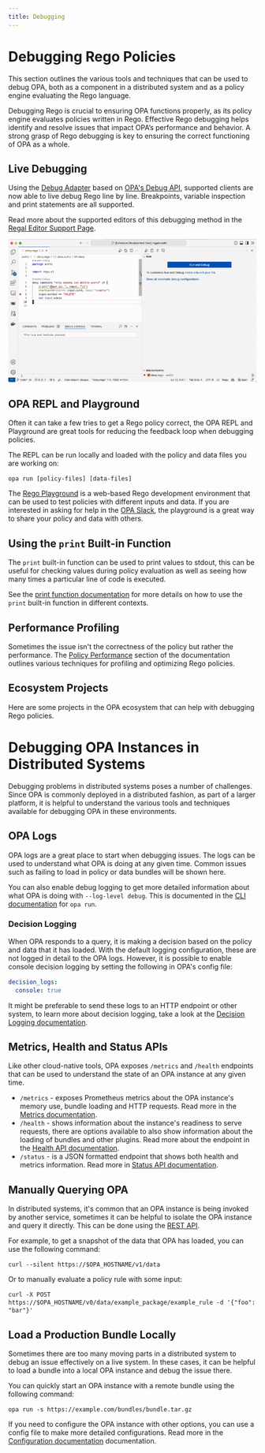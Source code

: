 ```yaml
---
title: Debugging
---
```


# Debugging Rego Policies

This section outlines the various tools and techniques that can be used to debug OPA, both as a component in a
distributed system and as a policy engine evaluating the Rego language.

Debugging Rego is crucial to ensuring OPA functions properly, as its policy
engine evaluates policies written in Rego. Effective Rego debugging helps
identify and resolve issues that impact OPA’s performance and behavior. A strong
grasp of Rego debugging is key to ensuring the correct functioning of OPA as a
whole.

## Live Debugging

Using the [Debug Adapter](/projects/regal/debug-adapter)
based on [OPA's Debug API](https://github.com/open-policy-agent/opa/blob/main/v1/debug/README.md),
supported clients are now able to live debug Rego line by line. Breakpoints,
variable inspection and print statements are all supported.

Read more about the supported editors of this debugging method in the
[Regal Editor Support Page](/projects/regal/editor-support).

![Debugging Rego in VS Code](debugging-dap.gif)

## OPA REPL and Playground

Often it can take a few tries to get a Rego policy correct, the OPA REPL and Playground are great tools for
reducing the feedback loop when debugging policies.

The REPL can be run locally and loaded with the policy and data files you are working on:

```shell
opa run [policy-files] [data-files]
```

The [Rego Playground](http://play.openpolicyagent.org) is a web-based Rego development environment that can be
used to test policies with different inputs and data. If you are interested in asking for help in the
[OPA Slack](https://slack.openpolicyagent.org), the playground is a great way to share your policy and data with
others.

## Using the `print` Built-in Function

The `print` built-in function can be used to print values to stdout, this can be useful for checking values
during policy evaluation as well as seeing how many times a particular line of code is executed.

See the [print function documentation](./policy-reference/#debugging) for more details on how to use
the `print` built-in function in different contexts.

## Performance Profiling

Sometimes the issue isn't the correctness of the policy but rather the performance. The
[Policy Performance](./policy-performance) section of the documentation outlines various techniques for
profiling and optimizing Rego policies.

## Ecosystem Projects

<EcosystemEmbed feature="debugging-rego">
Here are some projects in the OPA ecosystem that can help with debugging Rego policies.
</EcosystemEmbed>

# Debugging OPA Instances in Distributed Systems

Debugging problems in distributed systems poses a number of challenges. Since OPA is commonly deployed in a distributed
fashion, as part of a larger platform, it is helpful to understand the various tools and techniques available for
debugging OPA in these environments.

## OPA Logs

OPA logs are a great place to start when debugging issues. The logs can be used to understand what OPA is doing
at any given time. Common issues such as failing to load in policy or data bundles will be shown here.

You can also enable debug logging to get more detailed information about what OPA is doing with `--log-level debug`.
This is documented in the [CLI documentation](./cli/#options-10) for `opa run`.

### Decision Logging

When OPA responds to a query, it is making a decision based on the policy and data that it has loaded. With the default
logging configuration, these are not logged in detail to the OPA logs. However, it is possible to enable console decision
logging by setting the following in OPA's config file:

```yaml
decision_logs:
  console: true
```

It might be preferable to send these logs to an HTTP endpoint or other system, to learn more about decision logging,
take a look at the [Decision Logging documentation](./management-decision-logs).

## Metrics, Health and Status APIs

Like other cloud-native tools, OPA exposes `/metrics` and `/health` endpoints that can be used to understand the
state of an OPA instance at any given time.

- `/metrics` - exposes Prometheus metrics about the OPA instance's memory use, bundle loading and HTTP requests.
  Read more in the [Metrics documentation](./monitoring).
- `/health` - shows information about the instance's readiness to serve requests, there are options available to also
  show information about the loading of bundles and other plugins. Read more about the endpoint in the
  [Health API documentation](./rest-api/#health-api).
- `/status` - is a JSON formatted endpoint that shows both health and metrics information. Read more in
  [Status API documentation](./rest-api/#status-api).

## Manually Querying OPA

In distributed systems, it's common that an OPA instance is being invoked by another service, sometimes it can be helpful
to isolate the OPA instance and query it directly. This can be done using the [REST API](./rest-api).

For example, to get a snapshot of the data that OPA has loaded, you can use the following command:

```shell
curl --silent https://$OPA_HOSTNAME/v1/data
```

Or to manually evaluate a policy rule with some input:

```shell
curl -X POST https://$OPA_HOSTNAME/v0/data/example_package/example_rule -d '{"foo": "bar"}'
```

## Load a Production Bundle Locally

Sometimes there are too many moving parts in a distributed system to debug an issue effectively on a live system.
In these cases, it can be helpful to load a bundle into a local OPA instance and debug the issue there.

You can quickly start an OPA instance with a remote bundle using the following command:

```shell
opa run -s https://example.com/bundles/bundle.tar.gz
```

If you need to configure the OPA instance with other options, you can use a config file to
make more detailed configurations. Read more in the [Configuration documentation](./configuration) documentation.
